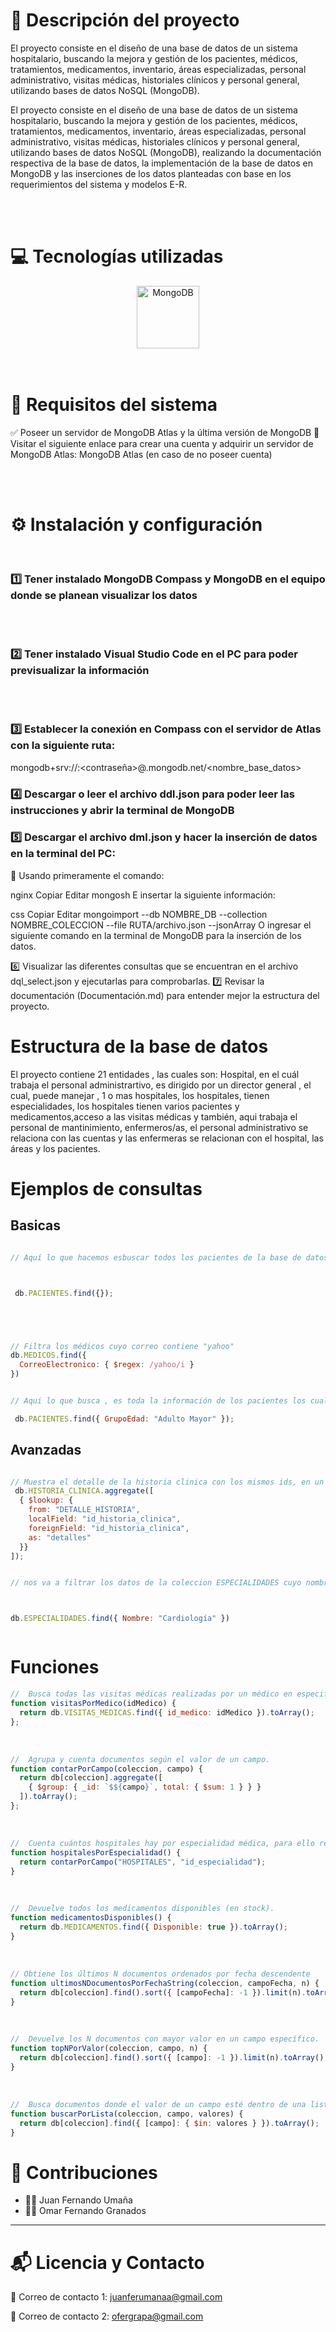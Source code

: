 # 📌 Descripción del proyecto
El proyecto consiste en el diseño de una base de datos de un sistema hospitalario, buscando la mejora y gestión de los pacientes, médicos, tratamientos, medicamentos, inventario, áreas especializadas, personal administrativo, visitas médicas, historiales clínicos y personal general, utilizando bases de datos NoSQL (MongoDB).

El proyecto consiste en el diseño de una base de datos de un sistema hospitalario, buscando la mejora y gestión de los pacientes, médicos, tratamientos, medicamentos, inventario, áreas especializadas, personal administrativo, visitas médicas, historiales clínicos y personal general, utilizando bases de datos NoSQL (MongoDB), realizando la documentación respectiva de la base de datos, la implementación de la base de datos en MongoDB y las inserciones de los datos planteadas con base en los requerimientos del sistema y modelos E-R.

<br><br>

# 💻 Tecnologías utilizadas
<p align="center"> <img src="https://cdn.jsdelivr.net/gh/devicons/devicon/icons/mongodb/mongodb-original.svg" height="100" alt="MongoDB"/> 
<br><br><br>

# 📝 Requisitos del sistema
✅ Poseer un servidor de MongoDB Atlas y la última versión de MongoDB
🔗 Visitar el siguiente enlace para crear una cuenta y adquirir un servidor de MongoDB Atlas: MongoDB Atlas (en caso de no poseer cuenta)

<br><br>

# ⚙️ Instalación y configuración
<br>

### 1️⃣ Tener instalado MongoDB Compass y MongoDB en el equipo donde se planean visualizar los datos
<br><br>

### 2️⃣ Tener instalado Visual Studio Code en el PC para poder previsualizar la información
<br><br>

### 3️⃣ Establecer la conexión en Compass con el servidor de Atlas con la siguiente ruta:

mongodb+srv://<usuario>:<contraseña>@<cluster>.mongodb.net/<nombre_base_datos>

### 4️⃣ Descargar o leer el archivo ddl.json para poder leer las instrucciones y abrir la terminal de MongoDB
### 5️⃣ Descargar el archivo dml.json y hacer la inserción de datos en la terminal del PC:
📌 Usando primeramente el comando:

nginx
Copiar
Editar
mongosh
E insertar la siguiente información:

css
Copiar
Editar
mongoimport --db NOMBRE_DB --collection NOMBRE_COLECCION --file RUTA/archivo.json --jsonArray
O ingresar el siguiente comando en la terminal de MongoDB para la inserción de los datos.

6️⃣ Visualizar las diferentes consultas que se encuentran en el archivo dql_select.json y ejecutarlas para comprobarlas.
7️⃣ Revisar la documentación (Documentación.md) para entender mejor la estructura del proyecto.


# Estructura de la base de datos


El proyecto contiene 21 entidades , las cuales son: Hospital, en el cuál trabaja el personal administrartivo, es dirigido por un director general , el cual, puede manejar , 1 o mas hospitales, los hospitales, tienen especialidades, los hospitales tienen varios pacientes y medicamentos,acceso a las visitas médicas y también, aqui trabaja el personal de mantinimiento, enfermeros/as, el personal administrativo se relaciona con las cuentas y las enfermeras se relacionan con el hospital, las áreas y los pacientes.


# Ejemplos de consultas

## Basicas


```js

// Aquí lo que hacemos esbuscar todos los pacientes de la base de datos para conocer su información general como: nombre, telefono, direccion, correo electrónico, id del seguro, id del hospital, numero de historia, grupo de edad , idhospital y DNI.



 db.PACIENTES.find({});


```

```js




// Filtra los médicos cuyo correo contiene "yahoo"
db.MEDICOS.find({
  CorreoElectronico: { $regex: /yahoo/i }
})


```


```js

// Aqui lo que busca , es toda la información de los pacientes los cuales sean adultos mayores para conocer sus datos

 db.PACIENTES.find({ GrupoEdad: "Adulto Mayor" });

```

## Avanzadas

``` js

// Muestra el detalle de la historia clinica con los mismos ids, en un nuevo campo llamado: Detalles
 db.HISTORIA_CLINICA.aggregate([
  { $lookup: {
    from: "DETALLE_HISTORIA",
    localField: "id_historia_clinica",
    foreignField: "id_historia_clinica",
    as: "detalles"
  }}
]);


```


``` js

// nos va a filtrar los datos de la coleccion ESPECIALIDADES cuyo nombre sea Cardiologia



db.ESPECIALIDADES.find({ Nombre: "Cardiología" })



```




# Funciones
``` js
//  Busca todas las visitas médicas realizadas por un médico en especifico
function visitasPorMedico(idMedico) {
  return db.VISITAS_MEDICAS.find({ id_medico: idMedico }).toArray();
};
```
<br>

``` js
//  Agrupa y cuenta documentos según el valor de un campo.
function contarPorCampo(coleccion, campo) {
  return db[coleccion].aggregate([
    { $group: { _id: `$${campo}`, total: { $sum: 1 } } }
  ]).toArray();
};
```
<br>

``` js
//  Cuenta cuántos hospitales hay por especialidad médica, para ello reutilizamos una funcion creada previamente
function hospitalesPorEspecialidad() {
  return contarPorCampo("HOSPITALES", "id_especialidad");
}
```
<br>

```js 
//  Devuelve todos los medicamentos disponibles (en stock).
function medicamentosDisponibles() {
  return db.MEDICAMENTOS.find({ Disponible: true }).toArray();
}
```

<br>

```js
// Obtiene los últimos N documentos ordenados por fecha descendente
function ultimosNDocumentosPorFechaString(coleccion, campoFecha, n) {
  return db[coleccion].find().sort({ [campoFecha]: -1 }).limit(n).toArray();
}
```

<br>

```js
//  Devuelve los N documentos con mayor valor en un campo específico.
function topNPorValor(coleccion, campo, n) {
  return db[coleccion].find().sort({ [campo]: -1 }).limit(n).toArray();
}
```

<br>

```js
//  Busca documentos donde el valor de un campo esté dentro de una lista de valores.
function buscarPorLista(coleccion, campo, valores) {
  return db[coleccion].find({ [campo]: { $in: valores } }).toArray();
}
```


# 🤝 Contribuciones

- 👨‍💻 Juan Fernando Umaña  
- 👨‍💻 Omar Fernando Granados

---

# 📬 Licencia y Contacto

 
📧 Correo de contacto 1: [juanferumanaa@gmail.com](mailto:juanferumanaa@gmail.com)
 
📧 Correo de contacto 2: [ofergrapa@gmail.com](mailto:ofergrapa@gmail.com)
